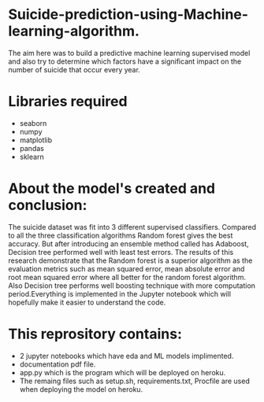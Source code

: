 # Suicide-prediction-using-Machine-learning-algorithm.
The aim here was to build a predictive machine learning supervised model and also try to determine which factors have a significant impact on the number of suicide that occur every year.

# Libraries required
* seaborn 
* numpy 
* matplotlib
* pandas  
* sklearn

# About the model's created and conclusion:
The suicide dataset was fit into 3 different supervised classifiers. Compared to all the three classification algorithms Random forest gives the best accuracy. But after introducing an ensemble method called has Adaboost, Decision tree performed well with least test errors. The results of this research demonstrate that the Random forest is a superior algorithm as the evaluation metrics such as mean squared error, mean absolute error and root mean squared error where all better for the random forest algorithm. Also Decision tree performs well boosting technique with more computation period.Everything is implemented in the Jupyter notebook which will hopefully make it easier to understand the code.

# This reprository contains:
 * 2 jupyter notebooks which have eda and ML models implimented.
 * documentation pdf file.
 * app.py which is the program which will be deployed on heroku.
 * The remaing files such as setup.sh, requirements.txt, Procfile are used when deploying the model on heroku. 


 
